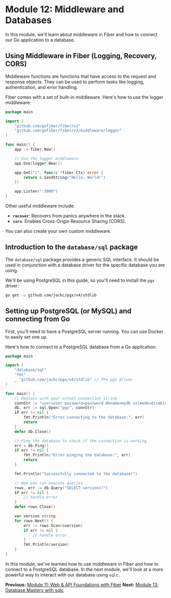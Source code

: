 # Module 12: Middleware and Databases

In this module, we'll learn about middleware in Fiber and how to connect our Go application to a database.

## Using Middleware in Fiber (Logging, Recovery, CORS)

Middleware functions are functions that have access to the request and response objects. They can be used to perform tasks like logging, authentication, and error handling.

Fiber comes with a set of built-in middleware. Here's how to use the logger middleware:

```go
package main

import (
    "github.com/gofiber/fiber/v2"
    "github.com/gofiber/fiber/v2/middleware/logger"
)

func main() {
    app := fiber.New()

    // Use the logger middleware
    app.Use(logger.New())

    app.Get("/", func(c *fiber.Ctx) error {
        return c.SendString("Hello, World!")
    })

    app.Listen(":3000")
}
```

Other useful middleware include:

*   **`recover`**: Recovers from panics anywhere in the stack.
*   **`cors`**: Enables Cross-Origin Resource Sharing (CORS).

You can also create your own custom middleware.

## Introduction to the `database/sql` package

The `database/sql` package provides a generic SQL interface. It should be used in conjunction with a database driver for the specific database you are using.

We'll be using PostgreSQL in this guide, so you'll need to install the `pgx` driver:

```bash
go get -u github.com/jackc/pgx/v4/stdlib
```

## Setting up PostgreSQL (or MySQL) and connecting from Go

First, you'll need to have a PostgreSQL server running. You can use Docker to easily set one up.

Here's how to connect to a PostgreSQL database from a Go application:

```go
package main

import (
    "database/sql"
    "fmt"
    _ "github.com/jackc/pgx/v4/stdlib" // The pgx driver
)

func main() {
    // Replace with your actual connection string
    connStr := "user=user password=password dbname=mydb sslmode=disable"
    db, err := sql.Open("pgx", connStr)
    if err != nil {
        fmt.Println("Error connecting to the database:", err)
        return
    }
    defer db.Close()

    // Ping the database to check if the connection is working
    err = db.Ping()
    if err != nil {
        fmt.Println("Error pinging the database:", err)
        return
    }

    fmt.Println("Successfully connected to the database!")

    // Now you can execute queries
    rows, err := db.Query("SELECT version()")
    if err != nil {
        // handle error
    }
    defer rows.Close()

    var version string
    for rows.Next() {
        err := rows.Scan(&version)
        if err != nil {
            // handle error
        }
        fmt.Println(version)
    }
}
```

In this module, we've learned how to use middleware in Fiber and how to connect to a PostgreSQL database. In the next module, we'll look at a more powerful way to interact with our database using `sqlc`.

**Previous:** [Module 11: Web & API Foundations with Fiber](../11/README.md)
**Next:** [Module 13: Database Mastery with sqlc](../13/README.md)
